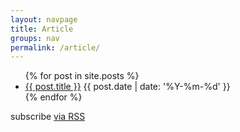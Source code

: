 ```yaml
---
layout: navpage
title: Article
groups: nav
permalink: /article/
---
```


<div class="home">

  <ul>
    <div class="post_header_blank"></div>
    <!--hr class="hrstyle">
    <div class="post_header_blank"></div-->
    {% for post in site.posts %}
      <!--  div class="general_block"  -->
      <div>
        <li>
          <span class="post-meta">
            <a class="article-meta" href="{{ post.url | prepend: site.baseurl }}">{{ post.title }}</a> &#009;{{ post.date | date: '%Y-%m-%d' }} 
          </span>
        </li>
      </div>
      <!--
      <div class="post_header_blank"></div>
      <hr class="hrstyle">
      <div class="post_header_blank"></div>
    -->
    {% endfor %}

  </ul>

  <p class="rss-subscribe">subscribe <a href="{{ "/feed.xml" | prepend: site.baseurl }}">via RSS</a></p>

</div>
